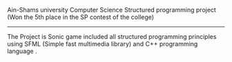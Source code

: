 Ain-Shams university Computer Science Structured programming project (Won the 5th place in the  SP contest of the college)
__________________________________________________________________________________________________________________________


The Project is Sonic game included all structured programming principles 
using SFML (Simple fast multimedia library) and C++ programming language .



